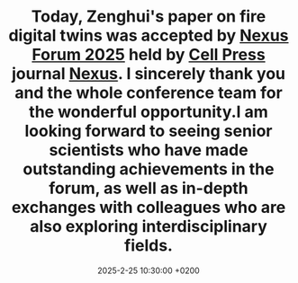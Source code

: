 ---
title: >-
 Today, Zenghui's paper on fire digital twins was accepted by [Nexus Forum 2025](https://nexusforum.org/nexus2025/index.html) held by <a href="https://www.cell.com/">Cell Press</a> journal [Nexus](https://www.cell.com/nexus/home). I sincerely thank you and the whole conference team for the wonderful opportunity.I am looking forward to seeing senior scientists who have made outstanding achievements in the forum, as well as in-depth exchanges with colleagues who are also exploring interdisciplinary fields.
date: 2025-2-25 10:30:00 +0200
---